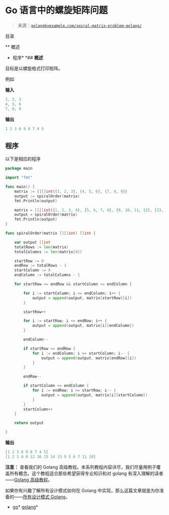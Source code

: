 <!--yml

分类：未分类

日期：2024-10-13 06:44:15

-->

# Go 语言中的螺旋矩阵问题

> 来源：[`golangbyexample.com/spiral-matrix-problem-golang/`](https://golangbyexample.com/spiral-matrix-problem-golang/)

目录

**   概述

+   程序*  *## **概述**

目标是以螺旋格式打印矩阵。

例如

**输入**

```go
1, 2, 3 
4, 5, 6 
7, 8, 9
```

**输出**

```go
1 2 3 6 9 8 7 4 5
```

## **程序**

以下是相应的程序

```go
package main

import "fmt"

func main() {
	matrix := [][]int{{1, 2, 3}, {4, 5, 6}, {7, 8, 9}}
	output := spiralOrder(matrix)
	fmt.Println(output)

	matrix = [][]int{{1, 2, 3, 4}, {5, 6, 7, 8}, {9, 10, 11, 12}, {13, 14, 15, 16}}
	output = spiralOrder(matrix)
	fmt.Println(output)
}

func spiralOrder(matrix [][]int) []int {

	var output []int
	totalRows := len(matrix)
	totalColumns := len(matrix[0])

	startRow := 0
	endRow := totalRows - 1
	startColumn := 0
	endColumn := totalColumns - 1

	for startRow <= endRow && startColumn <= endColumn {

		for i := startColumn; i <= endColumn; i++ {
			output = append(output, matrix[startRow][i])
		}

		startRow++

		for i := startRow; i <= endRow; i++ {
			output = append(output, matrix[i][endColumn])
		}

		endColumn--

		if startRow <= endRow {
			for i := endColumn; i >= startColumn; i-- {
				output = append(output, matrix[endRow][i])
			}
		}

		endRow--

		if startColumn <= endColumn {
			for i := endRow; i >= startRow; i-- {
				output = append(output, matrix[i][startColumn])
			}
		}
		startColumn++
	}

	return output

}
```

**输出**

```go
[1 2 3 6 9 8 7 4 5]
[1 2 3 4 8 12 16 15 14 13 9 5 6 7 11 10]
```

**注意：** 查看我们的 Golang 高级教程。本系列教程内容详尽，我们尽量用例子覆盖所有概念。这个教程适合那些希望获得专业知识和对 golang 有深入理解的读者——[Golang 高级教程](https://golangbyexample.com/golang-comprehensive-tutorial/)。

如果你有兴趣了解所有设计模式如何在 Golang 中实现，那么这篇文章就是为你准备的——[所有设计模式 Golang](https://golangbyexample.com/all-design-patterns-golang/)。

+   [go](https://golangbyexample.com/tag/go/)*   [golang](https://golangbyexample.com/tag/golang/)*
